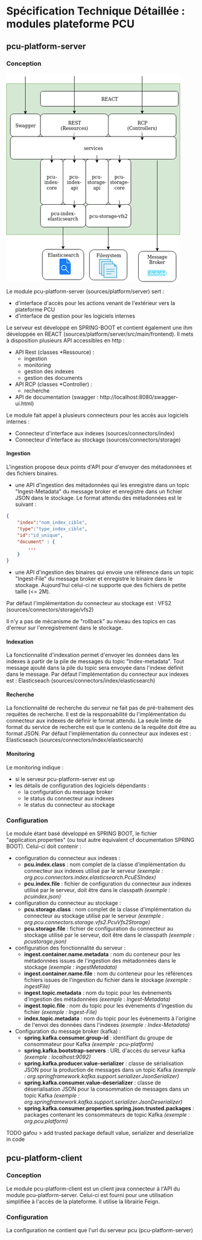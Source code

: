 Spécification Technique Détaillée : modules plateforme PCU
==========================================================

pcu-platform-server
-------------------

### Conception

![pcu-platform-server](./include/pcu_platform_server.png)

Le module pcu-platform-server (sources/platform/server) sert :
* d'interface d'accès pour les actions venant de l'extérieur vers la plateforme PCU
* d'interface de gestion pour les logiciels internes

Le serveur est développé en SPRING-BOOT et contient également une ihm développée en REACT (sources/platform/server/src/main/frontend).
Il mets à disposition plusieurs API accessibles en http :
* API Rest (classes *Ressource) :
  * ingestion
  * monitoring
  * gestion des indexes
  * gestion des documents
* API RCP (classes *Controller) :
  * recherche
* API de documentation (swagger : http://localhost:8080/swagger-ui.html) 

Le module fait appel à plusieurs connecteurs pour les accès aux logiciels internes :
* Connecteur d'interface aux indexes (sources/connectors/index)
* Connecteur d'interface au stockage (sources/connectors/storage)

#### Ingestion

L'ingestion propose deux points d'API pour d'envoyer des métadonnées et des fichiers binaires. 

* une API d'ingestion des métadonnées qui les enregistre dans un topic "Ingest-Metadata" du message broker et enregistre dans un fichier JSON dans le stockage. Le format attendu des métadonnées  est le suivant :
```json
{
    "index":"nom_index_cible",
    "type":"type_index_cible",
    "id":"id_unique",
    "document" : {
        ...
    }
}
```
* une API d'ingestion des binaires qui envoie une référence dans un topic "Ingest-File" du message broker et enregistre le binaire dans le stockage. Aujourd'hui celui-ci ne supporte que des fichiers de petite taille (<= 2M).

Par défaut l'implémentation du connecteur au stockage est : VFS2 (sources/connectors/storage/vfs2)

Il n'y a pas de mécanisme de "rollback" au niveau des topics en cas d'erreur sur l'enregistrement dans le stockage.

#### Indexation

La fonctionnalité d'indexation permet d'envoyer les données dans les indexes à partir de la pile de messages du topic "Index-metadata". Tout message ajouté dans la pile du topic sera envoyée dans l'indexe définit dans le message.
Par défaut l'implémentation du connecteur aux indexes est : Elasticseach (sources/connectors/index/elasticsearch)

#### Recherche

La fonctionnalité de recherche du serveur ne fait pas de pré-traitement des requêtes de recherche. Il est de la responsabilité du l'implémentation du connecteur aux indexes de définir le format attendu. La seule limite de format du service de recherche est que le contenu de la requête doit être au format JSON.
Par défaut l'implémentation du connecteur aux indexes est : Elasticseach (sources/connectors/index/elasticsearch)

#### Monitoring

Le monitoring indique :
* si le serveur pcu-platform-server est up
* les détails de configuration des logiciels dépendants :
  * la configuration du message broker
  * le status du connecteur aux indexes
  * le status du connecteur au stockage


### Configuration

Le module étant basé développé en SPRING BOOT, le fichier "application.properties" (ou tout autre équivalent cf documentation SPRING BOOT). Celui-ci doit contenir :
* configuration du connecteur aux indexes :
  * **pcu.index.class** : nom complet de la classe d'implémentation du connecteur aux indexes utilisé par le serveur  *(exemple : org.pcu.connectors.index.elasticsearch.PcuESIndex)*
  * **pcu.index.file** : fichier de configuration du connecteur aux indexes utilisé par le serveur, doit être dans le classpath *(exemple : pcuindex.json)*
* configuration du connecteur au stockage :
  * **pcu.storage.class** : nom complet de la classe d'implémentation du connecteur au stockage utilisé par le serveur  *(exemple : org.pcu.connectors.storage.vfs2.PcuVfs2Storage)*
  * **pcu.storage.file** : fichier de configuration du connecteur au stockage utilisé par le serveur, doit être dans le classpath *(exemple : pcustorage.json)*
* configuration des fonctionnalité du serveur :
  * **ingest.container.name.metadata** : nom du conteneur pour les métadonnées issues de l'ingestion des métadonnées dans le stockage *(exemple : ingestMetadata)*
  * **ingest.container.name.file** : nom du conteneur pour les références fichiers issues de l'ingestion du fichier dans le stockage *(exemple : ingestFile)*
  * **ingest.topic.metadata** : nom du topic pour les évènements d'ingestion des métadonnées *(exemple : Ingest-Metadata)*
  * **ingest.topic.file** : nom du topic pour les évènements d'ingestion du fichier *(exemple : Ingest-File)*
  * **index.topic.metadata** : nom du topic pour les évènements à l'origine de l'envoi des données dans l'indexes *(exemple : Index-Metadata)*
* Configuration du message broker (kafka) :
  * **spring.kafka.consumer.group-id** : identifiant du groupe de consommateur pour Kafka *(exemple : pcu-platform)*
  * **spring.kafka.bootstrap-servers** : URL d'accès du serveur kafka *(exemple : localhost:9092)*
  * **spring.kafka.producer.value-serializer** : classe de sérialisation JSON pour la production de messages dans un topic Kafka *(exemple : org.springframework.kafka.support.serializer.JsonSerializer)*
  * **spring.kafka.consumer.value-deserializer** : classe de déserialisation JSON pour la consommation de messages dans un topic Kafka *(exemple : org.springframework.kafka.support.serializer.JsonDeserializer)*
  * **spring.kafka.consumer.properties.spring.json.trusted.packages** : packages contenant les consommateurs de topic Kafka *(exemple : org.pcu.platform)*

TODO gafou > add trusted package default value, serializer and deserialize in code 

pcu-platform-client
-------------------

### Conception

Le module pcu-platform-client est un client java connecteur à l'API du module pcu-platform-server.
Celui-ci est fourni pour une utilisation simplifiée à l'accès de la plateforme. Il utilise la librairie Feign.

### Configuration

La configuration ne contient que l'url du serveur pcu (pcu-platform-server)
